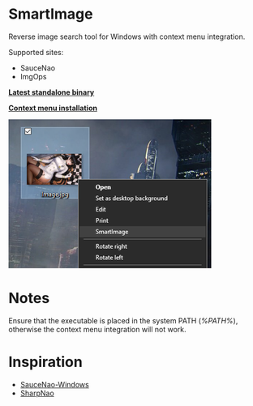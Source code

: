 # SmartImage

Reverse image search tool for Windows with context menu integration.

Supported sites:

- SauceNao
- ImgOps

**[Latest standalone binary](https://github.com/Decimation/SmartImage/blob/master/SmartImage/bin/Release/netcoreapp3.0/win10-x64/publish/SmartImage.exe)**

**[Context menu installation](https://github.com/Decimation/SmartImage/blob/master/SmartImage/AddToContextMenu.bat)**

![Context menu image](https://raw.githubusercontent.com/Decimation/SmartImage/master/Context%20menu%20integration.png)

# Notes

Ensure that the executable is placed in the system PATH (*%PATH%*), otherwise the context menu integration will not work.

# Inspiration

- [SauceNao-Windows](https://github.com/RoxasShadow/SauceNao-Windows)
- [SharpNao](https://github.com/Lazrius/SharpNao)
